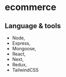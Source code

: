 # ecommerce

## Language & tools

- Node,
- Express,
- Mongoose,
- React,
- Next,
- Redux,
- TailwindCSS